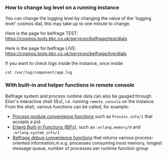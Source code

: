### How to change log level on a running instance
You can change the logging level by changing the value of the 'logging level' cosmos dial, this may take up to one minute to change.

Here is the page for belfrage TEST:
https://cosmos.tools.bbc.co.uk/services/belfrage/test/dials

Here is the page for belfrage LIVE:
https://cosmos.tools.bbc.co.uk/services/belfrage/live/dials

If you want to check logs inside the instance, once inside
```
cat /var/log/component/app.log
```

### With built-in and helper functions in remote console
Belfrage system and process runtime data can also be gauged through Elixir's interactive shell (IEx), i.e. running `remote_console` on the instance. From the shell, various functions can be called, for example:
- [Process module convenience functions](https://hexdocs.pm/elixir/Process.html) such as `Process.info/1` that accepts a pid
- [Erlang Built-In Functions (BIFs)](https://erlang.org/doc/man/erlang.html), such as `:erlang.memory/0` and `:erlang.system_info/1`
- [Belfrage debug convenience functions](https://github.com/bbc/belfrage/blob/master/lib/belfrage/helpers/debug.ex) that returns various process-oriented information,m e.g. processes consuming most memory, longest message queue, number of processes per runtime function group